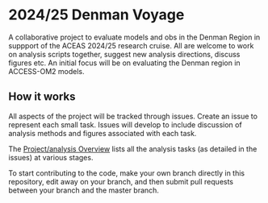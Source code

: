 # 2024/25 Denman Voyage
  
A collaborative project to evaluate models and obs in the Denman Region in suppport of the ACEAS 2024/25 research cruise. All are welcome to work on analysis scripts together, suggest new analysis directions, discuss figures etc. An initial focus will be on evaluating the Denman region in ACCESS-OM2 models.

## How it works
All aspects of the project will be tracked through issues. Create an issue to represent each small task. Issues will develop to include discussion of analysis methods and figures associated with each task.

The [Project/analysis Overview](https://github.com/PaulSpence/Denman2024Voyage/projects/1) lists all the analysis tasks (as detailed in the issues) at various stages.

To start contributing to the code, make your own branch directly in this repository, edit away on your branch, and then submit pull requests between your branch and the master branch.
